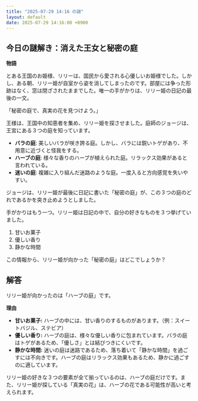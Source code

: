 ```yaml
---
title: "2025-07-29 14:16 の謎"
layout: default
date: 2025-07-29 14:16:00 +0900
---
```

## 今日の謎解き：消えた王女と秘密の庭

**物語**

とある王国のお姫様、リリーは、国民から愛される心優しいお姫様でした。しかし、ある朝、リリー姫が自室から姿を消してしまったのです。部屋には争った形跡はなく、窓は閉ざされたままでした。唯一の手がかりは、リリー姫の日記の最後の一文。

「秘密の庭で、真実の花を見つけよう。」

王様は、王国中の知恵者を集め、リリー姫を探させました。庭師のジョージは、王宮にある３つの庭を知っています。

*   **バラの庭**: 美しいバラが咲き誇る庭。しかし、バラには鋭いトゲがあり、不用意に近づくと怪我をする。
*   **ハーブの庭**: 様々な香りのハーブが植えられた庭。リラックス効果があると言われている。
*   **迷いの庭**: 複雑に入り組んだ迷路のような庭。一度入ると方向感覚を失いやすい。

ジョージは、リリー姫が最後に日記に書いた「秘密の庭」が、この３つの庭のどれであるかを突き止めようとしました。

手がかりはもう一つ。リリー姫は日記の中で、自分の好きなものを３つ挙げていました。

1.  甘いお菓子
2.  優しい香り
3.  静かな時間

この情報から、リリー姫が向かった「秘密の庭」はどこでしょうか？

## 解答

リリー姫が向かったのは「ハーブの庭」です。

**理由**

*   **甘いお菓子:** ハーブの中には、甘い香りのするものがあります。（例：スイートバジル、ステビア）
*   **優しい香り:** ハーブの庭は、様々な優しい香りに包まれています。バラの庭はトゲがあるため、「優しさ」とは結びつきにくいです。
*   **静かな時間:** 迷いの庭は迷路であるため、落ち着いて「静かな時間」を過ごすには不向きです。ハーブの庭はリラックス効果もあるため、静かに過ごすのに適しています。

リリー姫の好きな３つの要素が全て揃っているのは、ハーブの庭だけです。また、リリー姫が探している「真実の花」は、ハーブの花である可能性が高いと考えられます。
